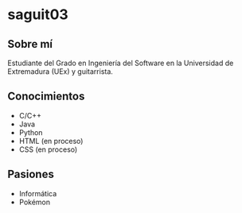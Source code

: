 # saguit03

## Sobre mí
Estudiante del Grado en Ingeniería del Software en la Universidad de Extremadura (UEx) y guitarrista.

## Conocimientos

- C/C++
- Java
- Python
- HTML (en proceso)
- CSS (en proceso)

## Pasiones

- Informática
- Pokémon

